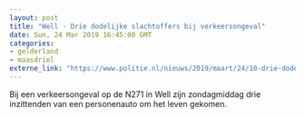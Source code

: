 ```yaml
---
layout: post
title: "Well - Drie dodelijke slachtoffers bij verkeersongeval"
date: Sun, 24 Mar 2019 16:45:00 GMT
categories: 
- gelderland 
- maasdriel 
externe_link: "https://www.politie.nl/nieuws/2019/maart/24/10-drie-dodelijke-slachtoffers-bij-verkeersongeval.html"
---
```


Bij een verkeersongeval op de N271 in Well zijn zondagmiddag drie inzittenden van een personenauto om het leven gekomen.
